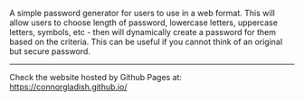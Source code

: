 A simple password generator for users to use in a web format. This will allow users to choose length of password, lowercase letters, uppercase letters, symbols, etc - then will dynamically create a password for them based on the criteria. This can be useful if you cannot think of an original but secure password.

----

Check the website hosted by Github Pages at: https://connorgladish.github.io/
